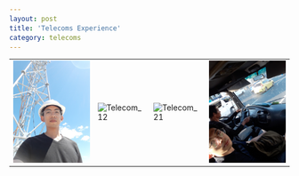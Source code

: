 ```yaml
---
layout: post
title: 'Telecoms Experience'
category: telecoms
---
```


<table>
<tr>
<td><img alt='Telecom_11' src='assets/img/telecom_11.jpg' width='400px'/></td>
<td><img alt='Telecom_12' src='assets/img/telecom_12.jpg' width='400px'/></td>
<td><img alt='Telecom_21' src='assets/img/telecom_21.jpg' width='400px'/></td>
<td><img alt='Telecom_22' src='assets/img/telecom_22.jpg' width='400px'/></td>
</tr>
</table>